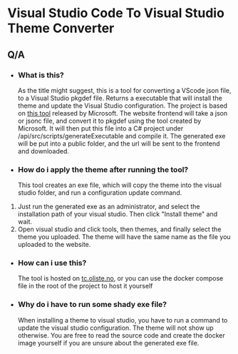 # Visual Studio Code To Visual Studio Theme Converter

## Q/A

- ### What is this?

  As the title might suggest, this is a tool for converting a VScode json file, to a Visual Studio pkgdef file. Returns a executable that will install the theme and update the Visual Studio configuration.
  The project is based on <a target='blank' href='https://github.com/microsoft/theme-converter-for-vs'>this tool</a> released by Microsoft.
  The website frontend will take a json or jsonc file, and convert it to pkgdef using the tool created by Microsoft. It will then put this file into a C# project under /api/src/scripts/generateExecutable and compile it.
  The generated exe will be put into a public folder, and the url will be sent to the frontend and downloaded.

- ### How do i apply the theme after running the tool?
  This tool creates an exe file, which will copy the theme into the visual studio folder, and run a configuration update command.

1. Just run the generated exe as an administrator, and select the installation path of your visual studio. Then click "Install theme" and wait.
2. Open visual studio and click tools, then themes, and finally select the theme you uploaded. The theme will have the same name as the file you uploaded to the website.

- ### How can i use this?

  The tool is hosted on <a target='blank' href='https://tc.oliste.no'>tc.oliste.no</a>, or you can use the docker compose file in the root of the project to host it yourself

- ### Why do i have to run some shady exe file?
  When installing a theme to visual studio, you have to run a command to update the visual studio configuration. The theme will not show up otherwise. You are free to read the source code and create the docker image yourself if you are unsure about the generated exe file.
